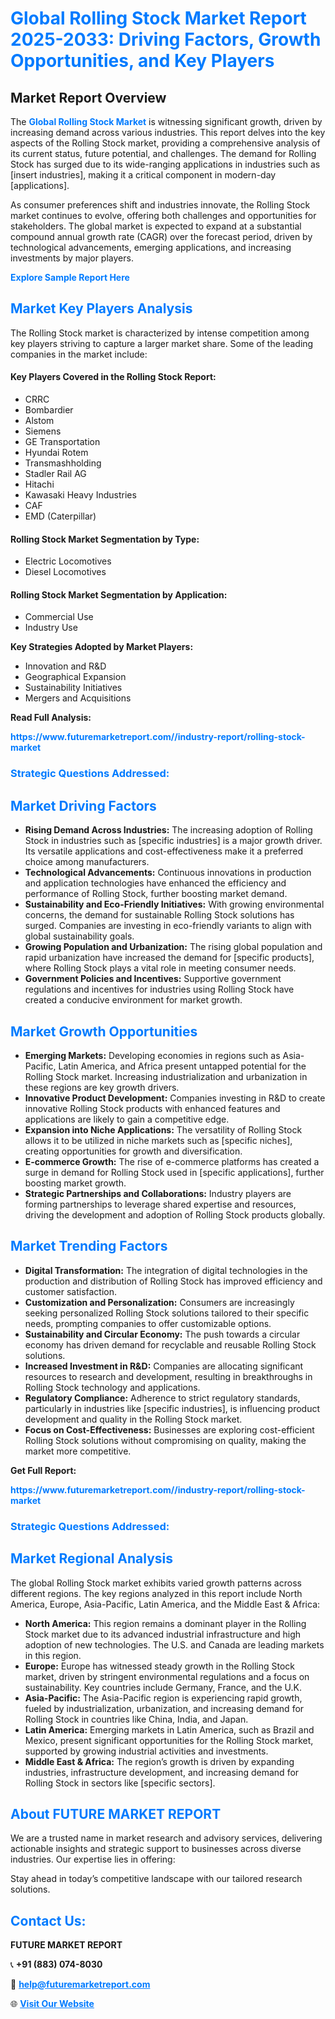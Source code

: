 <h1 style="color: #007BFF;">Global Rolling Stock Market Report 2025-2033: Driving Factors, Growth Opportunities, and Key Players</h1>

<section id="overview">
<h2>Market Report Overview</h2>
<p>The <a href="https://www.futuremarketreport.com//industry-report/rolling-stock-market" style="color: #007BFF; text-decoration: none;"><strong>Global Rolling Stock Market</strong></a> is witnessing significant growth, driven by increasing demand across various industries. This report delves into the key aspects of the Rolling Stock market, providing a comprehensive analysis of its current status, future potential, and challenges. The demand for Rolling Stock has surged due to its wide-ranging applications in industries such as [insert industries], making it a critical component in modern-day [applications].</p>
<p>As consumer preferences shift and industries innovate, the Rolling Stock market continues to evolve, offering both challenges and opportunities for stakeholders. The global market is expected to expand at a substantial compound annual growth rate (CAGR) over the forecast period, driven by technological advancements, emerging applications, and increasing investments by major players.</p>
</section>

<section id="overview">
<p><a href="https://www.futuremarketreport.com//request-sample/reportId=58006" style="color: #007BFF; text-decoration: none;"><strong>Explore Sample Report Here</strong></a></p>
</section>

<section id="key-players">
<h2 style="color: #007BFF;">Market Key Players Analysis</h2>
<p>The Rolling Stock market is characterized by intense competition among key players striving to capture a larger market share. Some of the leading companies in the market include:</p>
<h4>Key Players Covered in the Rolling Stock Report:</h4>
<ul><li>CRRC</li><li>Bombardier</li><li>Alstom</li><li>Siemens</li><li>GE Transportation</li><li>Hyundai Rotem</li><li>Transmashholding</li><li>Stadler Rail AG</li><li>Hitachi</li><li>Kawasaki Heavy Industries</li><li>CAF</li><li>EMD (Caterpillar)</li></ul>
<h4>Rolling Stock Market Segmentation by Type:</h4>
<ul><li>Electric Locomotives</li><li>Diesel Locomotives</li></ul>

<h4>Rolling Stock Market Segmentation by Application:</h4>
<ul><li>Commercial Use</li><li>Industry Use</li></ul>
<p><strong>Key Strategies Adopted by Market Players:</strong></p>
<ul>
<li>Innovation and R&D</li>
<li>Geographical Expansion</li>
<li>Sustainability Initiatives</li>
<li>Mergers and Acquisitions</li>
</ul>
</section>

<section>
<p><strong>Read Full Analysis: </strong></p><a href="https://www.futuremarketreport.com//industry-report/rolling-stock-market" style="color: #007BFF; text-decoration: none;"><strong>https://www.futuremarketreport.com//industry-report/rolling-stock-market</strong></a>
<h3 style="color: #007BFF;">Strategic Questions Addressed:</h3>
</section>

<section id="driving-factors">
<h2 style="color: #007BFF;">Market Driving Factors</h2>
<ul>
<li><strong>Rising Demand Across Industries:</strong> The increasing adoption of Rolling Stock in industries such as [specific industries] is a major growth driver. Its versatile applications and cost-effectiveness make it a preferred choice among manufacturers.</li>
<li><strong>Technological Advancements:</strong> Continuous innovations in production and application technologies have enhanced the efficiency and performance of Rolling Stock, further boosting market demand.</li>
<li><strong>Sustainability and Eco-Friendly Initiatives:</strong> With growing environmental concerns, the demand for sustainable Rolling Stock solutions has surged. Companies are investing in eco-friendly variants to align with global sustainability goals.</li>
<li><strong>Growing Population and Urbanization:</strong> The rising global population and rapid urbanization have increased the demand for [specific products], where Rolling Stock plays a vital role in meeting consumer needs.</li>
<li><strong>Government Policies and Incentives:</strong> Supportive government regulations and incentives for industries using Rolling Stock have created a conducive environment for market growth.</li>
</ul>
</section>

<section id="growth-opportunities">
<h2 style="color: #007BFF;">Market Growth Opportunities</h2>
<ul>
<li><strong>Emerging Markets:</strong> Developing economies in regions such as Asia-Pacific, Latin America, and Africa present untapped potential for the Rolling Stock market. Increasing industrialization and urbanization in these regions are key growth drivers.</li>
<li><strong>Innovative Product Development:</strong> Companies investing in R&D to create innovative Rolling Stock products with enhanced features and applications are likely to gain a competitive edge.</li>
<li><strong>Expansion into Niche Applications:</strong> The versatility of Rolling Stock allows it to be utilized in niche markets such as [specific niches], creating opportunities for growth and diversification.</li>
<li><strong>E-commerce Growth:</strong> The rise of e-commerce platforms has created a surge in demand for Rolling Stock used in [specific applications], further boosting market growth.</li>
<li><strong>Strategic Partnerships and Collaborations:</strong> Industry players are forming partnerships to leverage shared expertise and resources, driving the development and adoption of Rolling Stock products globally.</li>
</ul>
</section>

<section id="trending-factors">
<h2 style="color: #007BFF;">Market Trending Factors</h2>
<ul>
<li><strong>Digital Transformation:</strong> The integration of digital technologies in the production and distribution of Rolling Stock has improved efficiency and customer satisfaction.</li>
<li><strong>Customization and Personalization:</strong> Consumers are increasingly seeking personalized Rolling Stock solutions tailored to their specific needs, prompting companies to offer customizable options.</li>
<li><strong>Sustainability and Circular Economy:</strong> The push towards a circular economy has driven demand for recyclable and reusable Rolling Stock solutions.</li>
<li><strong>Increased Investment in R&D:</strong> Companies are allocating significant resources to research and development, resulting in breakthroughs in Rolling Stock technology and applications.</li>
<li><strong>Regulatory Compliance:</strong> Adherence to strict regulatory standards, particularly in industries like [specific industries], is influencing product development and quality in the Rolling Stock market.</li>
<li><strong>Focus on Cost-Effectiveness:</strong> Businesses are exploring cost-efficient Rolling Stock solutions without compromising on quality, making the market more competitive.</li>
</ul>
</section>

<section>
<p><strong>Get Full Report: </strong></p><a href="https://www.futuremarketreport.com//industry-report/rolling-stock-market" style="color: #007BFF; text-decoration: none;"><strong>https://www.futuremarketreport.com//industry-report/rolling-stock-market</strong></a>
<h3 style="color: #007BFF;">Strategic Questions Addressed:</h3>
</section>


<section id="regional-analysis">
<h2 style="color: #007BFF;">Market Regional Analysis</h2>
<p>The global Rolling Stock market exhibits varied growth patterns across different regions. The key regions analyzed in this report include North America, Europe, Asia-Pacific, Latin America, and the Middle East & Africa:</p>
<ul>
<li><strong>North America:</strong> This region remains a dominant player in the Rolling Stock market due to its advanced industrial infrastructure and high adoption of new technologies. The U.S. and Canada are leading markets in this region.</li>
<li><strong>Europe:</strong> Europe has witnessed steady growth in the Rolling Stock market, driven by stringent environmental regulations and a focus on sustainability. Key countries include Germany, France, and the U.K.</li>
<li><strong>Asia-Pacific:</strong> The Asia-Pacific region is experiencing rapid growth, fueled by industrialization, urbanization, and increasing demand for Rolling Stock in countries like China, India, and Japan.</li>
<li><strong>Latin America:</strong> Emerging markets in Latin America, such as Brazil and Mexico, present significant opportunities for the Rolling Stock market, supported by growing industrial activities and investments.</li>
<li><strong>Middle East & Africa:</strong> The region’s growth is driven by expanding industries, infrastructure development, and increasing demand for Rolling Stock in sectors like [specific sectors].</li>
</ul>
</section>

<footer>
<h2 style="color: #007BFF;">About FUTURE MARKET REPORT</h2>
<p>We are a trusted name in market research and advisory services, delivering actionable insights and strategic support to businesses across diverse industries. Our expertise lies in offering:</p>

<p>Stay ahead in today’s competitive landscape with our tailored research solutions.</p>

<h2 style="color: #007BFF;">Contact Us:</h2>
<p><strong>FUTURE MARKET REPORT</strong></p>
<p>📞 <strong>+91 (883) 074-8030</strong></p>
<p>📧 <strong><a href="mailto:help@futuremarketreport.com" style="color: #007BFF;">help@futuremarketreport.com</a></strong></p>
<p>🌐 <strong><a href="https://www.futuremarketreport.com/" style="color: #007BFF;">Visit Our Website</a></strong></p>
</footer>
